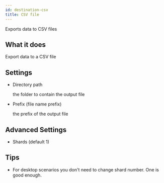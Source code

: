 ```yaml
---
id: destination-csv
title: CSV file
---
```


Exports data to CSV files

## What it does 

Export data to a CSV file

## Settings 

* Directory path 
  
  the folder to contain the output file

* Prefix (file name prefix)

  the prefix of the output file

## Advanced Settings

* Shards (default 1)

## Tips 

* For desktop scenarios you don't need to change shard number. One is good enough.

